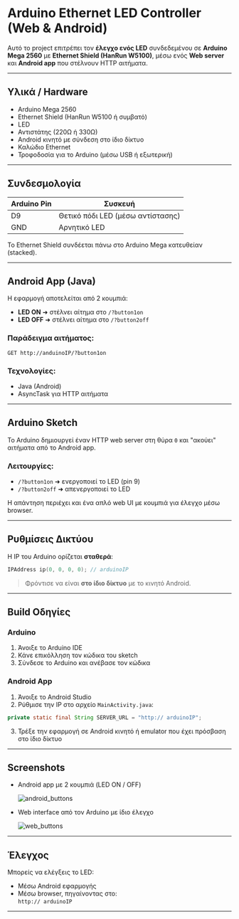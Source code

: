 # Arduino Ethernet LED Controller (Web & Android)

Αυτό το project επιτρέπει τον **έλεγχο ενός LED** συνδεδεμένου σε **Arduino Mega 2560** με **Ethernet Shield (HanRun W5100)**, μέσω ενός **Web server** και **Android app** που στέλνουν HTTP αιτήματα.

---

## Υλικά / Hardware

- Arduino Mega 2560  
- Ethernet Shield (HanRun W5100 ή συμβατό)  
- LED  
- Αντιστάτης (220Ω ή 330Ω)  
- Android κινητό με σύνδεση στο ίδιο δίκτυο  
- Καλώδιο Ethernet  
- Τροφοδοσία για το Arduino (μέσω USB ή εξωτερική)

---

## Συνδεσμολογία

| Arduino Pin | Συσκευή |
|-------------|----------|
| D9          | Θετικό πόδι LED (μέσω αντίστασης)  
| GND         | Αρνητικό LED

Το Ethernet Shield συνδέεται πάνω στο Arduino Mega κατευθείαν (stacked).

---

## Android App (Java)

Η εφαρμογή αποτελείται από 2 κουμπιά:
- **LED ON** ➜ στέλνει αίτημα στο `/​?button1on`
- **LED OFF** ➜ στέλνει αίτημα στο `/​?button2off`

### Παράδειγμα αιτήματος:
```
GET http://anduinoIP/?button1on
```

### Τεχνολογίες:
- Java (Android)
- AsyncTask για HTTP αιτήματα

---

## Arduino Sketch

Το Arduino δημιουργεί έναν HTTP web server στη θύρα `0` και "ακούει" αιτήματα από το Android app.

### Λειτουργίες:
- `/​?button1on` ➜ ενεργοποιεί το LED (pin 9)
- `/​?button2off` ➜ απενεργοποιεί το LED

Η απάντηση περιέχει και ένα απλό web UI με κουμπιά για έλεγχο μέσω browser.

---

## Ρυθμίσεις Δικτύου

Η IP του Arduino ορίζεται **σταθερά**:
```cpp
IPAddress ip(0, 0, 0, 0); // arduinoIP
```
>Φρόντισε να είναι **στο ίδιο δίκτυο** με το κινητό Android.

---

## Build Οδηγίες

### Arduino
1. Άνοιξε το Arduino IDE
2. Κάνε επικόλληση τον κώδικα του sketch
3. Σύνδεσε το Arduino και ανέβασε τον κώδικα

### Android App
1. Άνοιξε το Android Studio
2. Ρύθμισε την IP στο αρχείο `MainActivity.java`:
```java
private static final String SERVER_URL = "http:// arduinoIP";
```
3. Τρέξε την εφαρμογή σε Android κινητό ή emulator που έχει πρόσβαση στο ίδιο δίκτυο

---

## Screenshots

- Android app με 2 κουμπιά (LED ON / OFF)
  
  ![android_buttons](https://github.com/user-attachments/assets/f49389f1-cec6-4035-ac4d-fd784366d127)

- Web interface από τον Arduino με ίδιο έλεγχο
  
  ![web_buttons](https://github.com/user-attachments/assets/8db40c17-0329-4097-9d0c-c4c74ae52558)

---

## Έλεγχος

Μπορείς να ελέγξεις το LED:
- Μέσω Android εφαρμογής
- Μέσω browser, πηγαίνοντας στο:  
  `http:// arduinoIP`
  
---

